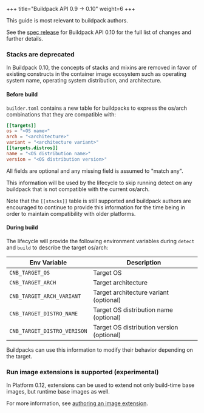+++
title="Buildpack API 0.9 -> 0.10"
weight=6
+++

<!--more-->

This guide is most relevant to buildpack authors.

See the [spec release](https://github.com/buildpacks/spec/releases/tag/buildpack%2Fv0.10) for Buildpack API 0.10 for the full list of changes and further details.

### Stacks are deprecated

In Buildpack 0.10, the concepts of stacks and mixins are removed
in favor of existing constructs in the container image ecosystem such as operating system name, operating system distribution, and architecture.

#### Before build

`builder.toml` contains a new table for buildpacks to express the os/arch combinations that they are compatible with:

```toml
[[targets]]
os = "<OS name>"
arch = "<architecture>"
variant = "<architecture variant>"
[[targets.distros]]
name = "<OS distribution name>"
version = "<OS distribution version>"
```

All fields are optional and any missing field is assumed to "match any".

This information will be used by the lifecycle to skip running detect on any buildpack that is not compatible with the current os/arch.

Note that the `[[stacks]]` table is still supported and buildpack authors are encouraged to continue to provide this information for the time being
in order to maintain compatibility with older platforms.

#### During build

The lifecycle will provide the following environment variables during `detect` and `build` to describe the target os/arch:

| Env Variable                | Description                               |
|-----------------------------|-------------------------------------------|
| `CNB_TARGET_OS`             | Target OS                                 |
| `CNB_TARGET_ARCH`           | Target architecture                       |
| `CNB_TARGET_ARCH_VARIANT`   | Target architecture variant (optional)    |
| `CNB_TARGET_DISTRO_NAME`    | Target OS distribution name (optional)    |
| `CNB_TARGET_DISTRO_VERISON` | Target OS distribution version (optional) |

Buildpacks can use this information to modify their behavior depending on the target.

### Run image extensions is supported (experimental)

In Platform 0.12, extensions can be used to extend not only build-time base images, but runtime base images as well.

For more information, see [authoring an image extension](/docs/for-buildpack-authors/tutorials/basic-extension).
